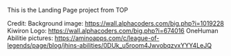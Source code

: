 This is the Landing Page project from TOP

Credit:
Background image: https://wall.alphacoders.com/big.php?i=1019228 Kiwiron 
Logo: https://wall.alphacoders.com/big.php?i=674016 OneHuman
Abilitie pictures: https://aminoapps.com/c/league-of-legends/page/blog/jhins-abilities/0DUk_u5room4JwvobqzvxYYY4LeJQ
